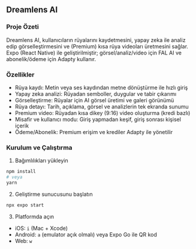 ## Dreamlens AI

### Proje Özeti
Dreamlens AI, kullanıcıların rüyalarını kaydetmesini, yapay zeka ile analiz edip görselleştirmesini ve (Premium) kısa rüya videoları üretmesini sağlar. Expo (React Native) ile geliştirilmiştir; görsel/analiz/video için FAL AI ve abonelik/ödeme için Adapty kullanır.

### Özellikler
- Rüya kaydı: Metin veya ses kaydından metne dönüştürme ile hızlı giriş
- Yapay zeka analizi: Rüyadan semboller, duygular ve tabir çıkarımı
- Görselleştirme: Rüyalar için AI görsel üretimi ve galeri görünümü
- Rüya detayı: Tarih, açıklama, görsel ve analizlerin tek ekranda sunumu
- Premium video: Rüyadan kısa dikey (9:16) video oluşturma (kredi bazlı)
- Misafir ve kullanıcı modu: Giriş yapmadan keşif, giriş sonrası kişisel içerik
 - Ödeme/Abonelik: Premium erişim ve krediler Adapty ile yönetilir

### Kurulum ve Çalıştırma
1) Bağımlılıkları yükleyin
```bash
npm install
# veya
yarn
```

2) Geliştirme sunucusunu başlatın
```bash
npx expo start
```

3) Platformda açın
- iOS: `i` (Mac + Xcode)
- Android: `a` (emulator açık olmalı) veya Expo Go ile QR kod
- Web: `w`


